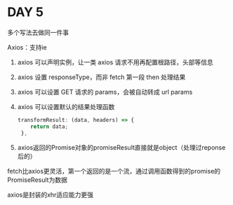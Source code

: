 # DAY 5 

多个写法去做同一件事

Axios：支持ie

1. axios 可以声明实例，让一类 axios 请求不用再配置根路径，头部等信息

2. axios 设置 responseType，而非 fetch 第一段 then 处理结果

3. axios 可以设置 GET 请求的 params，会被自动转成 url params

4. axios 可以设置默认的结果处理函数

   ```js
   transformResult: (data, headers) => {
       return data;
    },
   ```

5. axios返回的Promise对象的promiseResult直接就是object（处理过reponse后的）



fetch比axios更灵活，第一个返回的是一个流，通过调用函数得到的promise的PromiseResult为数据

axios是封装的xhr适应能力更强